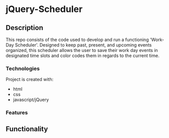 # jQuery-Scheduler

## Description
This repo consists of the code used to develop and run a functioning 'Work-Day Scheduler'. Designed to keep past, present, and upcoming events organized, this scheduler allows the user to save their work day events in designated time slots and color codes them in regards to the current time.

### Technologies
Project is created with:
- html
- css
- javascript/jQuery

### Features

## Functionality 

